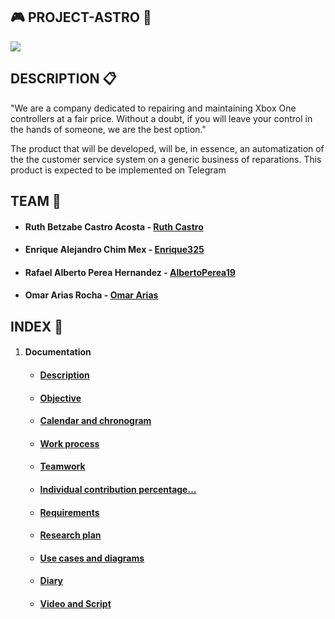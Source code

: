 ## :video_game: PROJECT-ASTRO :wrench:

![](https://i.imgur.com/s1A6OJs.jpg)


## DESCRIPTION  :clipboard:

"We are a company dedicated to repairing and maintaining Xbox One controllers at a fair price. Without a doubt, if you will leave your control in the hands of someone, we are the best option."

The product that will be developed, will be, in essence, an automatization of the the customer service system on a generic business of reparations. This product is expected to be implemented on Telegram


## TEAM  :busts_in_silhouette:

* #### Ruth Betzabe Castro Acosta - [Ruth Castro](https://github.com/Ruthbcastro)
* #### Enrique Alejandro Chim Mex - [Enrique325](https://github.com/Enrique325)
* #### Rafael Alberto Perea Hernandez - [AlbertoPerea19](https://github.com/AlbertoPerea19)
* #### Omar Arias Rocha - [Omar Arias](https://github.com/omararias)


## INDEX  :paperclip:

 1. #### Documentation
    * ####  [Description](https://github.com/AlbertoPerea19/Project-ReparacionesAA/blob/2daEntrega/Documentation/Description.md)
    
    * #### [Objective](https://github.com/AlbertoPerea19/Project-ReparacionesAA/blob/2daEntrega/Documentation/Objectives%20and%20product%20definition.md)
    
    * #### [Calendar and chronogram](https://github.com/AlbertoPerea19/Project-ReparacionesAA/blob/2daEntrega/Documentation/Calendar%20and%20chronogram.md)
    
    * #### [Work process](https://github.com/AlbertoPerea19/Project-ReparacionesAA/blob/2daEntrega/Documentation/Work%20Process.md)
    
    * #### [Teamwork](https://github.com/AlbertoPerea19/Project-ReparacionesAA/blob/2daEntrega/Documentation/Teamwork.md)
    
    * #### [Individual contribution percentage...](https://github.com/AlbertoPerea19/Project-ReparacionesAA/blob/2daEntrega/Documentation/Individual%20contribution%20percentage%2C%20objectively%20measured.md)
    
    * #### [Requirements](https://github.com/AlbertoPerea19/Project-ReparacionesAA/blob/2daEntrega/Documentation/Requirements.md)
    
    * #### [Research plan](https://github.com/AlbertoPerea19/Project-ReparacionesAA/blob/2daEntrega/Documentation/Research%20plan.md)
    
    * #### [Use cases and diagrams](https://github.com/AlbertoPerea19/Project-ReparacionesAA/blob/2daEntrega/Documentation/use%20cases%20diagram%20and%20class%20diagram.md)
    
    * #### [Diary](https://github.com/AlbertoPerea19/Project-ReparacionesAA/tree/2daEntrega/Documentation/Diary)
      
    * #### [Video and Script](https://github.com/AlbertoPerea19/Project-ReparacionesAA/blob/2daEntrega/Documentation/Video.md)

